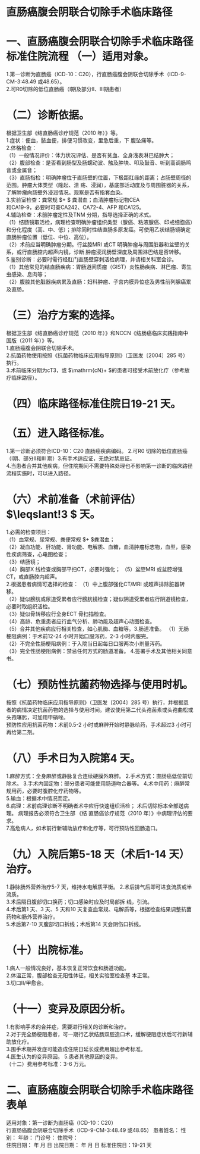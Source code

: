 # 直肠癌腹会阴联合切除手术临床路径  
# 一、直肠癌腹会阴联合切除手术临床路径标准住院流程 （一）适用对象。  
1.第一诊断为直肠癌（ICD-10：C20），行直肠癌腹会阴联合切除手术（ICD-9-CM-3:48.49 或48.65）。  
2.可R0切除的低位直肠癌（Ⅰ期及部分Ⅱ、III期患者）  
# （二）诊断依据。  
根据卫生部《结直肠癌诊疗规范（2010 年）》等。  
1.症状：便血，脓血便，排便习惯改变，里急后重，下 腹坠痛等。  
2.体格检查：  
（1）一般情况评价：体力状况评估、是否有贫血、全身浅表淋巴结肿大；  
（2）腹部检查：是否看到肠型及肠蠕动波、触及肿块、叩及鼓音、听到高调肠鸣音或金属音；  
（3）直肠指检：明确肿瘤位于直肠壁的位置，下极距肛缘的距离；占肠壁周径的范围。肿瘤大体类型（隆起、溃 疡、浸润），基底部活动度及与周围脏器的关系，了解肿瘤向肠壁外浸润情况。观察是否有指套血染。  
3.实验室检查：粪常规 $+ $ 粪潜血；血清肿瘤标记物CEA  
和CA19-9，必要时可查CA242、CA72-4、AFP 和CA125。  
4.辅助检查：术前肿瘤定性及TNM 分期，指导选择正确的术式。  
（1）结肠镜取活检，病理检查明确肿瘤组织类型（腺癌、粘液腺癌、印戒细胞癌）和分化程度（高、中、低）；排除同时性结直肠多原发癌。可使用乙状结肠镜确定直肠肿瘤位置（低位、中位、高位）。  
（2）术前应当明确肿瘤分期。行盆腔MRI 或CT 明确肿瘤与周围脏器和盆壁的关系，或行直肠腔内超声内镜，诊断 肿瘤浸润肠壁深度及周围淋巴结是否转移。  
5.鉴别诊断：必要时需行经肛门直肠壁穿刺活检病理，并请相关科室会诊。  
（1）其他常见的结直肠疾病：胃肠道间质瘤（GIST）炎性肠疾病、淋巴瘤、寄生虫感染、息肉等；  
（2）腹腔其他脏器疾病累及直肠：妇科肿瘤、子宫内膜异位症及男性前列腺癌累及直肠。  
# （三）治疗方案的选择。  
根据卫生部《结直肠癌诊疗规范（2010 年）》和NCCN《结肠癌临床实践指南中国版（2011 年）》等。  
1.直肠癌腹会阴联合切除手术。  
2.抗菌药物使用按照《抗菌药物临床应用指导原则》（卫医发〔2004〕285 号）执行。  
3.术前临床分期为cT3，或 $\mathrm{cN}+ $的患者可接受术前放化疗（参考放疗临床路径）。  
# （四）临床路径标准住院日19-21 天。  
# （五）进入路径标准。  
1.第一诊断必须符合ICD-10：C20 直肠癌疾病编码。 2.可R0 切除的低位直肠癌（Ⅰ期、部分Ⅱ和III 期）3.有手术适应证，无绝对禁忌证。  
4.当患者合并其他疾病，但住院期间不需要特殊处理也不影响第一诊断的临床路径流程实施时，可以进入路径。  
# （六）术前准备（术前评估） $\leqslant\!3 $ 天。  
1.必需的检查项目：  
（1）血常规、尿常规、粪便常规 $+ $粪潜血；  
（2）凝血功能、肝功能、肾功能、电解质、血糖，血清肿瘤标志物，血型，感染性疾病筛查，心电图检查；  
（3）结肠镜；  
（4）胸部X 线检查或胸部平扫CT，必要时强化； （5）盆腔MRI 或盆腔增强CT，或直肠腔内超声。  
2.根据患者病情可选择的检查： （1）中上腹部强化CT/MRI 或超声排除脏器转移。  
（2）疑似膀胱或尿道受累者应行膀胱镜检查；疑似阴道受累者应行阴道镜检查，必要时取组织活检。  
（3）疑似骨转移应行全身ECT 骨扫描检查。  
（4）高龄、危重患者应行血气分析、肺功能及超声心动图检查。  
（5）合并其他疾病应行相关检查，如心肌酶、血糖等。3.肠道准备。 （1）无肠梗阻病例：于术前12-24 小时开始口服泻药，2-3 小时内服完。  
（2）不完全性肠梗阻病例：于入院当日起每日口服两次小剂量泻药。  
（3）完全性肠梗阻病例：禁忌任何方式的肠道准备。 4.签署手术及其他相关同意书。  
# （七）预防性抗菌药物选择与使用时机。  
按照《抗菌药物临床应用指导原则》（卫医发〔2004〕285 号）执行，并根据患者的病情决定抗菌药物的选择与使用时间。建议使用第二代头孢菌素或头孢曲松或头孢噻肟，可加用甲硝唑。  
预防性应用抗菌药物：术前0.5-2 小时或麻醉开始时静脉给药，手术超过3 小时可再给第二剂。  
# （八）手术日为入院第4 天。  
1.麻醉方式：全身麻醉或静脉复合连续硬膜外麻醉。 2.手术方式：直肠癌低位前切除术。 3.手术内固定物：部分患者可能使用肠道吻合器等。 4.术中用药：麻醉常规用药，必要时腹腔化疗药物等。  
5.输血：根据术中情况而定。  
6.病理：术前病理诊断不明确者术中应行快速组织活检； 术后切除标本全部送病理。 病理报告必须符合卫生部 《结 直肠癌诊疗规范（2010 年）》中病理评估的要求。  
7.高危病人，如术前行新辅助放疗和化疗等，可行预防性回肠造口。  
# （九）入院后第5-18 天（术后1-14 天）治疗。  
1.静脉肠外营养治疗5-7 天，维持水电解质平衡。 2.术后排气后即可进食流质或半流质。  
3.术后隔日腹部切口换药；切口感染时应及时局部拆 线，引流。  
4.术后第1 天、3 天、5 天和10 天复查血常规、电解质等，根据检查结果调整抗菌药物和肠外营养治疗。  
5.术后第7-10 天腹部切口拆线；术后第14 天会阴伤口拆线。  
# （十）出院标准。  
1.病人一般情况良好，基本恢复正常饮食和肠道功能。  
2.体温正常，腹部检查无阳性体征，相关实验室检查基  本正常。  
3.切口Ⅱ/甲愈合。  
# （十一）变异及原因分析。  
1.有影响手术的合并症，需要进行相关的诊断和治疗。  
2.对于完全肠梗阻患者，可一期行乙状结肠双腔造口术，缓解梗阻症状后可行新辅助放化疗。  
3.围手术期并发症可能造成住院日延长或费用超出参考标准。  
4.医生认为的变异原因。 5.患者其他原因的变异。  
（十二）费用参考标准：3-6 万元。  
# 二、直肠癌腹会阴联合切除手术临床路径表单  
适用对象：第一诊断为直肠癌（ICD-10：C20）  
行直肠癌腹会阴联合切除手术（ICD-9-CM-3:48.49 或48.65） 患者姓名：           性别：    年龄：    门诊号：       住院号：  
住院日期：   年  月  日 出院日期：   年  月   日  标准住院日：19-21 天  
